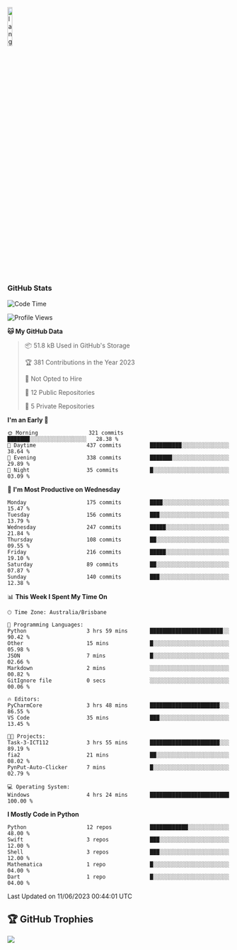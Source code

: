 <p align="left"><img width=15%" src="https://github.com/alansmathew/alansmathew/raw/master/lang.gif" alt="lang image here" /></p>

# <h3 align="left">GitHub Stats</h3>

<!--START_SECTION:waka-->
![Code Time](http://img.shields.io/badge/Code%20Time-229%20hrs%2051%20mins-blue)

![Profile Views](http://img.shields.io/badge/Profile%20Views-0-blue)

**🐱 My GitHub Data** 

> 📦 51.8 kB Used in GitHub's Storage 
 > 
> 🏆 381 Contributions in the Year 2023
 > 
> 🚫 Not Opted to Hire
 > 
> 📜 12 Public Repositories 
 > 
> 🔑 5 Private Repositories 
 > 
**I'm an Early 🐤** 

```text
🌞 Morning                321 commits         ███████░░░░░░░░░░░░░░░░░░   28.38 % 
🌆 Daytime                437 commits         ██████████░░░░░░░░░░░░░░░   38.64 % 
🌃 Evening                338 commits         ███████░░░░░░░░░░░░░░░░░░   29.89 % 
🌙 Night                  35 commits          █░░░░░░░░░░░░░░░░░░░░░░░░   03.09 % 
```
📅 **I'm Most Productive on Wednesday** 

```text
Monday                   175 commits         ████░░░░░░░░░░░░░░░░░░░░░   15.47 % 
Tuesday                  156 commits         ███░░░░░░░░░░░░░░░░░░░░░░   13.79 % 
Wednesday                247 commits         █████░░░░░░░░░░░░░░░░░░░░   21.84 % 
Thursday                 108 commits         ██░░░░░░░░░░░░░░░░░░░░░░░   09.55 % 
Friday                   216 commits         █████░░░░░░░░░░░░░░░░░░░░   19.10 % 
Saturday                 89 commits          ██░░░░░░░░░░░░░░░░░░░░░░░   07.87 % 
Sunday                   140 commits         ███░░░░░░░░░░░░░░░░░░░░░░   12.38 % 
```


📊 **This Week I Spent My Time On** 

```text
🕑︎ Time Zone: Australia/Brisbane

💬 Programming Languages: 
Python                   3 hrs 59 mins       ███████████████████████░░   90.42 % 
Other                    15 mins             █░░░░░░░░░░░░░░░░░░░░░░░░   05.98 % 
JSON                     7 mins              █░░░░░░░░░░░░░░░░░░░░░░░░   02.66 % 
Markdown                 2 mins              ░░░░░░░░░░░░░░░░░░░░░░░░░   00.82 % 
GitIgnore file           0 secs              ░░░░░░░░░░░░░░░░░░░░░░░░░   00.06 % 

🔥 Editors: 
PyCharmCore              3 hrs 48 mins       ██████████████████████░░░   86.55 % 
VS Code                  35 mins             ███░░░░░░░░░░░░░░░░░░░░░░   13.45 % 

🐱‍💻 Projects: 
Task-3-ICT112            3 hrs 55 mins       ██████████████████████░░░   89.19 % 
fia2                     21 mins             ██░░░░░░░░░░░░░░░░░░░░░░░   08.02 % 
PynPut-Auto-Clicker      7 mins              █░░░░░░░░░░░░░░░░░░░░░░░░   02.79 % 

💻 Operating System: 
Windows                  4 hrs 24 mins       █████████████████████████   100.00 % 
```

**I Mostly Code in Python** 

```text
Python                   12 repos            ████████████░░░░░░░░░░░░░   48.00 % 
Swift                    3 repos             ███░░░░░░░░░░░░░░░░░░░░░░   12.00 % 
Shell                    3 repos             ███░░░░░░░░░░░░░░░░░░░░░░   12.00 % 
Mathematica              1 repo              █░░░░░░░░░░░░░░░░░░░░░░░░   04.00 % 
Dart                     1 repo              █░░░░░░░░░░░░░░░░░░░░░░░░   04.00 % 
```




 Last Updated on 11/06/2023 00:44:01 UTC
<!--END_SECTION:waka-->

## 🏆 GitHub Trophies

![](https://github-profile-trophy.vercel.app/?username=samh06&theme=discord&no-frame=true&no-bg=false&margin-w=4)
